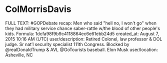 # ColMorrisDavis

FULL TEXT: #GOPDebate recap: Men who said "hell no, I won't go" when they had military service chance saber-rattle w/the blood of other people's kids.
Formula: 1dcfa98f9b9c4118864ec6e61ebb24d5
created_at: August 7, 2015 10:16 AM (UTC)
user/description: Retired Colonel, law professor & DOL judge. Sr nat’l security specialist 111th Congress. Blocked by @realDonaldTrump & AVL @GoTourists baseball. Elon Musk
user/location: Asheville, NC